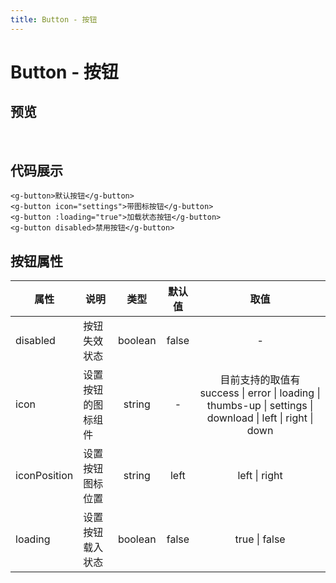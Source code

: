 ```yaml
---
title: Button - 按钮
---
```


# Button - 按钮

## 预览
<br />
<ClientOnly>
<button-demo />
</ClientOnly>

## 代码展示
```vue
<g-button>默认按钮</g-button>
<g-button icon="settings">带图标按钮</g-button>
<g-button :loading="true">加载状态按钮</g-button>
<g-button disabled>禁用按钮</g-button>
```

## 按钮属性
| 属性          | 说明            | 类型     | 默认值 | 取值           |
| ------------ | --------------- | :-----: | :---: | :-----------: |
| disabled     | 按钮失效状态      | boolean | false | -             |
| icon         | 设置按钮的图标组件 | string  | -     | 目前支持的取值有 success \| error \| loading \| thumbs-up \| settings \| download \| left \| right \| down             |
| iconPosition | 设置按钮图标位置   | string  | left  | left \| right |
| loading      | 设置按钮载入状态   | boolean | false | true \| false |

